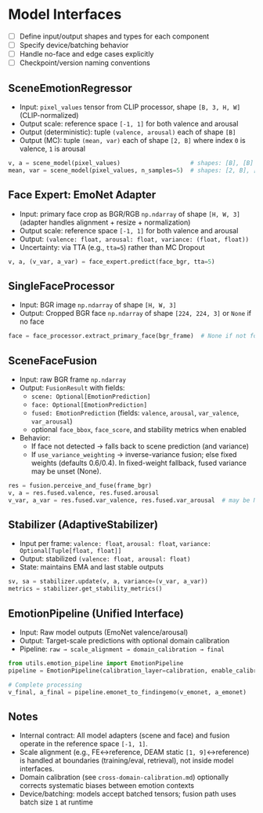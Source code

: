 # Model Interfaces

- [ ] Define input/output shapes and types for each component
- [ ] Specify device/batching behavior
- [ ] Handle no-face and edge cases explicitly
- [ ] Checkpoint/version naming conventions

## SceneEmotionRegressor
- Input: `pixel_values` tensor from CLIP processor, shape `[B, 3, H, W]` (CLIP-normalized)
- Output scale: reference space `[-1, 1]` for both valence and arousal
- Output (deterministic): tuple `(valence, arousal)` each of shape `[B]`
- Output (MC): tuple `(mean, var)` each of shape `[2, B]` where index `0` is valence, `1` is arousal

```python
v, a = scene_model(pixel_values)                    # shapes: [B], [B]
mean, var = scene_model(pixel_values, n_samples=5)  # shapes: [2, B], [2, B]
```

## Face Expert: EmoNet Adapter
- Input: primary face crop as BGR/RGB `np.ndarray` of shape `[H, W, 3]` (adapter handles alignment + resize + normalization)
- Output scale: reference space `[-1, 1]` for both valence and arousal
- Output: `(valence: float, arousal: float, variance: (float, float))`
- Uncertainty: via TTA (e.g., `tta=5`) rather than MC Dropout

```python
v, a, (v_var, a_var) = face_expert.predict(face_bgr, tta=5)
```

## SingleFaceProcessor
- Input: BGR image `np.ndarray` of shape `[H, W, 3]`
- Output: Cropped BGR face `np.ndarray` of shape `[224, 224, 3]` or `None` if no face

```python
face = face_processor.extract_primary_face(bgr_frame)  # None if not found
```

## SceneFaceFusion
- Input: raw BGR frame `np.ndarray`
- Output: `FusionResult` with fields:
  - `scene: Optional[EmotionPrediction]`
  - `face: Optional[EmotionPrediction]`
  - `fused: EmotionPrediction` (fields: `valence`, `arousal`, `var_valence`, `var_arousal`)
  - optional `face_bbox`, `face_score`, and stability metrics when enabled
- Behavior:
  - If face not detected → falls back to scene prediction (and variance)
  - If `use_variance_weighting` → inverse-variance fusion; else fixed weights (defaults 0.6/0.4).
    In fixed-weight fallback, fused variance may be unset (None).

```python
res = fusion.perceive_and_fuse(frame_bgr)
v, a = res.fused.valence, res.fused.arousal
v_var, a_var = res.fused.var_valence, res.fused.var_arousal  # may be None in fallback
```

## Stabilizer (AdaptiveStabilizer)
- Input per frame: `valence: float`, `arousal: float`, `variance: Optional[Tuple[float, float]]`
- Output: stabilized `(valence: float, arousal: float)`
- State: maintains EMA and last stable outputs

```python
sv, sa = stabilizer.update(v, a, variance=(v_var, a_var))
metrics = stabilizer.get_stability_metrics()
```

## EmotionPipeline (Unified Interface)
- Input: Raw model outputs (EmoNet valence/arousal)
- Output: Target-scale predictions with optional domain calibration
- Pipeline: `raw → scale_alignment → domain_calibration → final`

```python
from utils.emotion_pipeline import EmotionPipeline
pipeline = EmotionPipeline(calibration_layer=calibration, enable_calibration=True)

# Complete processing
v_final, a_final = pipeline.emonet_to_findingemo(v_emonet, a_emonet)
```

## Notes
- Internal contract: All model adapters (scene and face) and fusion operate in the reference space `[-1, 1]`.
- Scale alignment (e.g., FE↔reference, DEAM static `[1, 9]`↔reference) is handled at boundaries (training/eval, retrieval), not inside model interfaces.
- Domain calibration (see `cross-domain-calibration.md`) optionally corrects systematic biases between emotion contexts
- Device/batching: models accept batched tensors; fusion path uses batch size `1` at runtime
